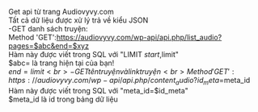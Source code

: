 Get api từ trang Audiovyvy.com<br>
Tất cả dữ liệu được xử lý trả về kiểu JSON<br>
-GET danh sách truyện:<br>
Method 'GET':https://audiovyvy.com/wp-api/api.php/list_audio?pages=$abc&end=$xyz<br>
Hàm này được viết trong SQL với  "LIMIT $start,$limit"<br>
$abc= là trang hiện tại của bạn!<br>
$end = limit<br>
-GET tên truyện và link truyện<br>
Method 'GET':https://audiovyvy.com/wp-api/api.php/content_audio?id_meta=$meta_id<br>
Hàm này được viết trong SQL với "meta_id=$id_meta"<br>
$meta_id là id trong bảng dữ liệu<br>
